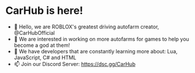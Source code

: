 # CarHub is here!

- 👋 Hello, we are ROBLOX's greatest driving autofarm creator, @CarHubOfficial
- 👀 We are interested in working on more autofarms for games to help you become a god at them!
- 🌱 We have developers that are constantly learning more about: Lua, JavaScript, C# and HTML
- 📫 Join our Discord Server: https://dsc.gg/CarHub
